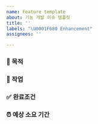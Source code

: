 ```yaml
---
name: Feature template
about: 기능 개발 이슈 템플릿
title: ''
labels: "\U0001F680 Enhancement"
assignees: ''

---
```


### 🚀 목적

### 🔗 작업

### ✅ 완료조건

### ⏰ 예상 소요 기간
